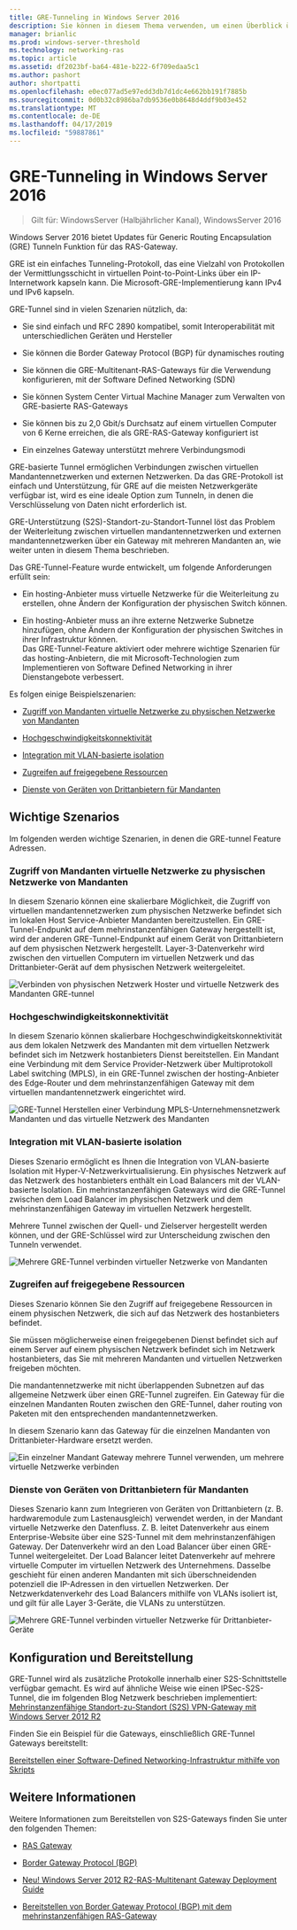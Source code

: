 ```yaml
---
title: GRE-Tunneling in Windows Server 2016
description: Sie können in diesem Thema verwenden, um einen Überblick über die Updates für Generic Routing Encapsulation (GRE)-Tunnel-Funktion für RAS-Gateway unter Windows Server 2016 zu erhalten.
manager: brianlic
ms.prod: windows-server-threshold
ms.technology: networking-ras
ms.topic: article
ms.assetid: df2023bf-ba64-481e-b222-6f709edaa5c1
ms.author: pashort
author: shortpatti
ms.openlocfilehash: e0ec077ad5e97edd3db7d1dc4e662bb191f7885b
ms.sourcegitcommit: 0d0b32c8986ba7db9536e0b8648d4ddf9b03e452
ms.translationtype: MT
ms.contentlocale: de-DE
ms.lasthandoff: 04/17/2019
ms.locfileid: "59887861"
---
```

# <a name="gre-tunneling-in-windows-server-2016"></a>GRE-Tunneling in Windows Server 2016

>Gilt für: WindowsServer (Halbjährlicher Kanal), WindowsServer 2016

Windows Server 2016 bietet Updates für Generic Routing Encapsulation \(GRE\) Tunneln Funktion für das RAS-Gateway.  
  
GRE ist ein einfaches Tunneling-Protokoll, das eine Vielzahl von Protokollen der Vermittlungsschicht in virtuellen Point-to-Point-Links über ein IP-Internetwork kapseln kann. Die Microsoft-GRE-Implementierung kann IPv4 und IPv6 kapseln.  
  
GRE-Tunnel sind in vielen Szenarien nützlich, da:  
  
-   Sie sind einfach und RFC 2890 kompatibel, somit Interoperabilität mit unterschiedlichen Geräten und Hersteller  
  
-   Sie können die Border Gateway Protocol \(BGP\) für dynamisches routing  
  
-   Sie können die GRE-Multitenant-RAS-Gateways für die Verwendung konfigurieren, mit der Software Defined Networking \(SDN\)
  
-   Sie können System Center Virtual Machine Manager zum Verwalten von GRE\-basierte RAS-Gateways
  
-   Sie können bis zu 2,0 Gbit/s Durchsatz auf einem virtuellen Computer von 6 Kerne erreichen, die als GRE-RAS-Gateway konfiguriert ist
  
-   Ein einzelnes Gateway unterstützt mehrere Verbindungsmodi  
  
GRE-basierte Tunnel ermöglichen Verbindungen zwischen virtuellen Mandantennetzwerken und externen Netzwerken. Da das GRE-Protokoll ist einfach und Unterstützung, für GRE auf die meisten Netzwerkgeräte verfügbar ist, wird es eine ideale Option zum Tunneln, in denen die Verschlüsselung von Daten nicht erforderlich ist. 

GRE-Unterstützung (S2S)-Standort-zu-Standort-Tunnel löst das Problem der Weiterleitung zwischen virtuellen mandantennetzwerken und externen mandantennetzwerken über ein Gateway mit mehreren Mandanten an, wie weiter unten in diesem Thema beschrieben.  
  
Das GRE-Tunnel-Feature wurde entwickelt, um folgende Anforderungen erfüllt sein:  
  
-   Ein hosting-Anbieter muss virtuelle Netzwerke für die Weiterleitung zu erstellen, ohne Ändern der Konfiguration der physischen Switch können.  
  
-   Ein hosting-Anbieter muss an ihre externe Netzwerke Subnetze hinzufügen, ohne Ändern der Konfiguration der physischen Switches in ihrer Infrastruktur können.  
Das GRE-Tunnel-Feature aktiviert oder mehrere wichtige Szenarien für das hosting-Anbietern, die mit Microsoft-Technologien zum Implementieren von Software Defined Networking in ihrer Dienstangebote verbessert.  
  
Es folgen einige Beispielszenarien:  
  
-   [Zugriff von Mandanten virtuelle Netzwerke zu physischen Netzwerke von Mandanten](#BKMK_Access)  
  
-   [Hochgeschwindigkeitskonnektivität](#BKMK_Speed)  
  
-   [Integration mit VLAN-basierte isolation](#BKMK_Integration)  
  
-   [Zugreifen auf freigegebene Ressourcen](#BKMK_Shared)  
  
-   [Dienste von Geräten von Drittanbietern für Mandanten](#BKMK_thirdparty)  
  
## <a name="key-scenarios"></a>Wichtige Szenarios

Im folgenden werden wichtige Szenarien, in denen die GRE-tunnel Feature Adressen.  
  
### <a name="BKMK_Access"></a>Zugriff von Mandanten virtuelle Netzwerke zu physischen Netzwerke von Mandanten

In diesem Szenario können eine skalierbare Möglichkeit, die Zugriff von virtuellen mandantennetzwerken zum physischen Netzwerke befindet sich im lokalen Host Service-Anbieter Mandanten bereitzustellen. Ein GRE-Tunnel-Endpunkt auf dem mehrinstanzenfähigen Gateway hergestellt ist, wird der anderen GRE-Tunnel-Endpunkt auf einem Gerät von Drittanbietern auf dem physischen Netzwerk hergestellt. Layer-3-Datenverkehr wird zwischen den virtuellen Computern im virtuellen Netzwerk und das Drittanbieter-Gerät auf dem physischen Netzwerk weitergeleitet.  
  
![Verbinden von physischen Netzwerk Hoster und virtuelle Netzwerk des Mandanten GRE-tunnel](../../media/gre-tunneling-in-windows-server/GRE_.png)  
  
### <a name="BKMK_Speed"></a>Hochgeschwindigkeitskonnektivität

In diesem Szenario können skalierbare Hochgeschwindigkeitskonnektivität aus dem lokalen Netzwerk des Mandanten mit dem virtuellen Netzwerk befindet sich im Netzwerk hostanbieters Dienst bereitstellen. Ein Mandant eine Verbindung mit dem Service Provider-Netzwerk über Multiprotokoll Label switching (MPLS), in ein GRE-Tunnel zwischen der hosting-Anbieter des Edge-Router und dem mehrinstanzenfähigen Gateway mit dem virtuellen mandantennetzwerk eingerichtet wird.  
  
![GRE-Tunnel Herstellen einer Verbindung MPLS-Unternehmensnetzwerk Mandanten und das virtuelle Netzwerk des Mandanten](../../media/gre-tunneling-in-windows-server/GRE-.png)  
  
### <a name="BKMK_Integration"></a>Integration mit VLAN-basierte isolation

Dieses Szenario ermöglicht es Ihnen die Integration von VLAN-basierte Isolation mit Hyper-V-Netzwerkvirtualisierung. Ein physisches Netzwerk auf das Netzwerk des hostanbieters enthält ein Load Balancers mit der VLAN-basierte Isolation. Ein mehrinstanzenfähigen Gateways wird die GRE-Tunnel zwischen dem Load Balancer im physischen Netzwerk und dem mehrinstanzenfähigen Gateway im virtuellen Netzwerk hergestellt.  
  
Mehrere Tunnel zwischen der Quell- und Zielserver hergestellt werden können, und der GRE-Schlüssel wird zur Unterscheidung zwischen den Tunneln verwendet.  
  
![Mehrere GRE-Tunnel verbinden virtueller Netzwerke von Mandanten](../../media/gre-tunneling-in-windows-server/GRE-VLANIsolation.png)  
  
### <a name="BKMK_Shared"></a>Zugreifen auf freigegebene Ressourcen

Dieses Szenario können Sie den Zugriff auf freigegebene Ressourcen in einem physischen Netzwerk, die sich auf das Netzwerk des hostanbieters befindet.  
  
Sie müssen möglicherweise einen freigegebenen Dienst befindet sich auf einem Server auf einem physischen Netzwerk befindet sich im Netzwerk hostanbieters, das Sie mit mehreren Mandanten und virtuellen Netzwerken freigeben möchten.  
  
Die mandantennetzwerke mit nicht überlappenden Subnetzen auf das allgemeine Netzwerk über einen GRE-Tunnel zugreifen. Ein Gateway für die einzelnen Mandanten Routen zwischen den GRE-Tunnel, daher routing von Paketen mit den entsprechenden mandantennetzwerken.  
  
In diesem Szenario kann das Gateway für die einzelnen Mandanten von Drittanbieter-Hardware ersetzt werden.  
  
![Ein einzelner Mandant Gateway mehrere Tunnel verwenden, um mehrere virtuelle Netzwerke verbinden](../../media/gre-tunneling-in-windows-server/GRE-SharedResource.png)  
  
### <a name="BKMK_thirdparty"></a>Dienste von Geräten von Drittanbietern für Mandanten

Dieses Szenario kann zum Integrieren von Geräten von Drittanbietern (z. B. hardwaremodule zum Lastenausgleich) verwendet werden, in der Mandant virtuelle Netzwerke den Datenfluss. Z. B. leitet Datenverkehr aus einem Enterprise-Website über eine S2S-Tunnel mit dem mehrinstanzenfähigen Gateway. Der Datenverkehr wird an den Load Balancer über einen GRE-Tunnel weitergeleitet. Der Load Balancer leitet Datenverkehr auf mehrere virtuelle Computer im virtuellen Netzwerk des Unternehmens. Dasselbe geschieht für einen anderen Mandanten mit sich überschneidenden potenziell die IP-Adressen in den virtuellen Netzwerken. Der Netzwerkdatenverkehr des Load Balancers mithilfe von VLANs isoliert ist, und gilt für alle Layer 3-Geräte, die VLANs zu unterstützen.  
  
![Mehrere GRE-Tunnel verbinden virtueller Netzwerke für Drittanbieter-Geräte](../../media/gre-tunneling-in-windows-server/GREThirdParty.png)  
  
## <a name="configuration-and-deployment"></a>Konfiguration und Bereitstellung

GRE-Tunnel wird als zusätzliche Protokolle innerhalb einer S2S-Schnittstelle verfügbar gemacht. Es wird auf ähnliche Weise wie einen IPSec-S2S-Tunnel, die im folgenden Blog Netzwerk beschrieben implementiert: [Mehrinstanzenfähige Standort-zu-Standort (S2S) VPN-Gateway mit Windows Server 2012 R2](https://blogs.technet.com/b/networking/archive/2013/09/29/multi-tenant-site-to-site-s2s-vpn-gateway-with-windows-server-2012-r2.aspx)  
  
Finden Sie ein Beispiel für die Gateways, einschließlich GRE-Tunnel Gateways bereitstellt:  
  
[Bereitstellen einer Software-Defined Networking-Infrastruktur mithilfe von Skripts](../../../networking/sdn/deploy/Deploy-a-Software-Defined-Network-infrastructure-using-scripts.md)
  
## <a name="more-information"></a>Weitere Informationen

Weitere Informationen zum Bereitstellen von S2S-Gateways finden Sie unter den folgenden Themen:  
  
-   [RAS Gateway](RAS-Gateway.md)  
  
-   [Border Gateway Protocol &#40;BGP&#41;](../bgp/Border-Gateway-Protocol-BGP.md)  
  
-   [Neu! Windows Server 2012 R2-RAS-Multitenant Gateway Deployment Guide](https://blogs.technet.com/b/wsnetdoc/archive/2014/03/26/new-windows-server-2012-r2-RAS-multitenant-gateway-deployment-guide.aspx)  
  
-   [Bereitstellen von Border Gateway Protocol (BGP) mit dem mehrinstanzenfähigen RAS-Gateway](https://blogs.technet.com/b/wsnetdoc/archive/2014/04/03/deploy-border-gateway-protocol-bgp-with-the-RAS-multitenant-gateway.aspx)  
  


